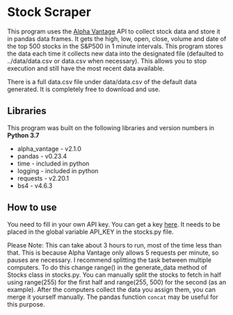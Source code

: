 # Stock Scraper
This program uses the [Alpha Vantage](https://www.alphavantage.co/) API to collect stock data 
and store it in pandas data frames. It gets the high, low, open, close, volume and date of the top
500 stocks in the S&P500 in 1 minute intervals. This program stores the data each time it collects
new data into the designated file (defaulted to ../data/data.csv or data.csv when necessary).
This allows you to stop execution and still have the most recent data available.

There is a full data.csv file under data/data.csv of the default data generated. It is completely
free to download and use.

## Libraries
This program was built on the following libraries and version numbers in **Python 3.7**
* alpha_vantage - v2.1.0
* pandas - v0.23.4
* time - included in python
* logging - included in python
* requests - v2.20.1
* bs4 - v4.6.3

## How to use
You need to fill in your own API key. You can get a key [here](https://www.alphavantage.co/support/#api-key).
It needs to be placed in the global variable API_KEY in the stocks.py file.

Please Note: This can take about 3 hours to run, most of the time less than that. This is 
because Alpha Vantage only allows 5 requests per minute, so pauses are necessary.
I recommend splitting the task between multiple computers. To do this change range() in the 
generate_data method of Stocks class in stocks.py. You can manually split the stocks to fetch in half using
range(255) for the first half and range(255, 500) for the second (as an example). After the computers collect
the data you assign them, you can merge it yourself manually. The pandas function `concat` may be useful for this purpose.
